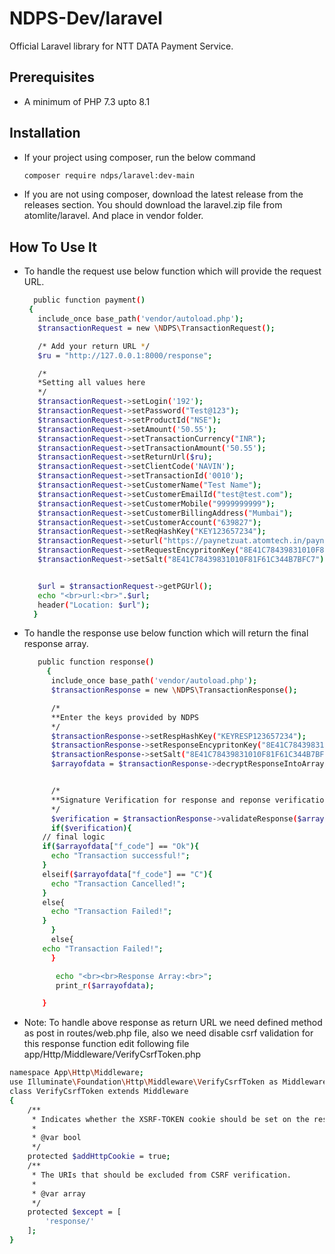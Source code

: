 # NDPS-Dev/laravel

Official Laravel library for NTT DATA Payment Service.

## Prerequisites
- A minimum of PHP 7.3 upto 8.1

## Installation
- If your project using composer, run the below command 
    
    ```sh
    composer require ndps/laravel:dev-main
    ```

- If you are not using composer, download the latest release from the releases section. You should download the laravel.zip file from atomlite/laravel. And place in vendor folder.


## How To Use It

- To handle the request use below function which will provide the request URL.

    ```sh
      public function payment()
	 {
	   include_once base_path('vendor/autoload.php');
	   $transactionRequest = new \NDPS\TransactionRequest();

	   /* Add your return URL */
	   $ru = "http://127.0.0.1:8000/response";

	   /*
	   *Setting all values here
	   */
	   $transactionRequest->setLogin('192');
	   $transactionRequest->setPassword("Test@123");
	   $transactionRequest->setProductId("NSE");
	   $transactionRequest->setAmount('50.55');
	   $transactionRequest->setTransactionCurrency("INR");
	   $transactionRequest->setTransactionAmount('50.55');
	   $transactionRequest->setReturnUrl($ru);
	   $transactionRequest->setClientCode('NAVIN');
	   $transactionRequest->setTransactionId('0010');
	   $transactionRequest->setCustomerName("Test Name");
	   $transactionRequest->setCustomerEmailId("test@test.com");
	   $transactionRequest->setCustomerMobile("9999999999");
	   $transactionRequest->setCustomerBillingAddress("Mumbai");
	   $transactionRequest->setCustomerAccount("639827");
	   $transactionRequest->setReqHashKey("KEY123657234");
	   $transactionRequest->seturl("https://paynetzuat.atomtech.in/paynetz/epi/fts");
	   $transactionRequest->setRequestEncypritonKey("8E41C78439831010F81F61C344B7BFC7");
	   $transactionRequest->setSalt("8E41C78439831010F81F61C344B7BFC7");


	   $url = $transactionRequest->getPGUrl();
	   echo "<br>url:<br>".$url;
	   header("Location: $url");
	  }
    ```
    
- To handle the response use below function which will return the final response array.

    ```sh
	   public function response()
	     {
	      include_once base_path('vendor/autoload.php');
	      $transactionResponse = new \NDPS\TransactionResponse();

	      /*
	      **Enter the keys provided by NDPS
	      */
	      $transactionResponse->setRespHashKey("KEYRESP123657234");
	      $transactionResponse->setResponseEncypritonKey("8E41C78439831010F81F61C344B7BFC7");
	      $transactionResponse->setSalt("8E41C78439831010F81F61C344B7BFC7");
	      $arrayofdata = $transactionResponse->decryptResponseIntoArray($_POST['encdata']);


	      /*
	      **Signature Verification for response and reponse verification
	      */
	      $verification = $transactionResponse->validateResponse($arrayofdata, "KEYRESP123657234");		
	      if($verification){
		// final logic
		if($arrayofdata["f_code"] == "Ok"){
		  echo "Transaction successful!";
		}
		elseif($arrayofdata["f_code"] == "C"){ 
		  echo "Transaction Cancelled!";	
		}
		else{
		  echo "Transaction Failed!";	
		}	  
	      }
	      else{
		echo "Transaction Failed!";
	      }

	       echo "<br><br>Response Array:<br>";
	       print_r($arrayofdata);

	    }   
    ```
- Note: To handle above response as return URL we need defined method as post in routes/web.php file, also we need disable csrf validation for this response function
edit following file app/Http/Middleware/VerifyCsrfToken.php

```sh
namespace App\Http\Middleware;
use Illuminate\Foundation\Http\Middleware\VerifyCsrfToken as Middleware;
class VerifyCsrfToken extends Middleware
{
    /**
     * Indicates whether the XSRF-TOKEN cookie should be set on the response.
     *
     * @var bool
     */
    protected $addHttpCookie = true;
    /**
     * The URIs that should be excluded from CSRF verification.
     *
     * @var array
     */
    protected $except = [
        'response/'
    ];
}
```
